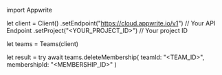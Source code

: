 import Appwrite

let client = Client()
    .setEndpoint("https://cloud.appwrite.io/v1") // Your API Endpoint
    .setProject("<YOUR_PROJECT_ID>") // Your project ID

let teams = Teams(client)

let result = try await teams.deleteMembership(
    teamId: "<TEAM_ID>",
    membershipId: "<MEMBERSHIP_ID>"
)

